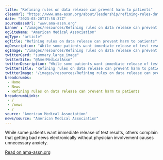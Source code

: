 ```yaml
--- 
title: "Refining rules on data release can prevent harm to patients"
cleanUrl: "https://www.ama-assn.org/about/leadership/refining-rules-data-release-can-prevent-harm-patients"
date: "2023-03-20T17:58:37Z"
sourceBaseUrl: "www.ama-assn.org"
banner : "/images/resources/Refining rules on data release can prevent harm to patients.jpg"
ogSiteName: "American Medical Association"
ogType: "article"
ogTitle: "Refining rules on data release can prevent harm to patients"
ogDescription: "While some patients want immediate release of test results, others complain that getting bad news electronically without physician involvement causes unnecessary anxiety."
ogImage: "/images/resources/Refining rules on data release can prevent harm to patients.jpg"
twitterCard: "summary_large_image"
twitterSite: "@AmerMedicalAssn"
twitterDescription: "While some patients want immediate release of test results, others complain that getting bad news electronically without physician involvement causes unnecessary anxiety."
twitterTitle: "Refining rules on data release can prevent harm to patients"
twitterImage: "/images/resources/Refining rules on data release can prevent harm to patients.jpg"
breadcrumbs:
 - Home
 - News
 - Refining rules on data release can prevent harm to patients
breadcrumbLinks:
 - / 
 - /news
 - / 
source: "American Medical Association"
news/source: "American Medical Association"
---
```

While some patients want immediate release of test results, others complain that getting bad news electronically without physician involvement causes unnecessary anxiety.  
  
[Read on ama-assn.org](https://www.ama-assn.org/about/leadership/refining-rules-data-release-can-prevent-harm-patients)
